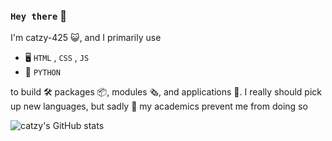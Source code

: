 ### `Hey there` 👋
I'm catzy-425 😺, and I primarily use
 - 🖥️ `HTML` , `CSS` , `JS`
 - 🐍 `PYTHON`

to build 🛠️ packages 📦, modules 🗞️, and applications 💾. I really should pick up new languages, but sadly 🙁 my academics prevent me from doing so 

![catzy's GitHub stats](https://github-readme-stats.vercel.app/api?username=catzy-425&show_icons=true&theme=dracula)
